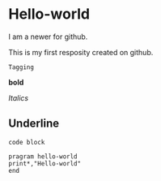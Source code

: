 # Hello-world

I am a newer for github.

This is my first resposity created on github.

`Tagging`

**bold**

*Italics*

**Underline**
--------------

`code block`

``` Fortran
pragram hello-world
print*,"Hello-world"
end
```
